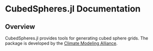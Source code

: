 # CubedSpheres.jl Documentation

## Overview

CubedSpheres.jl provides tools for generating cubed sphere grids. The package is developed by
the [Climate Modeling Alliance](https://clima.caltech.edu).
